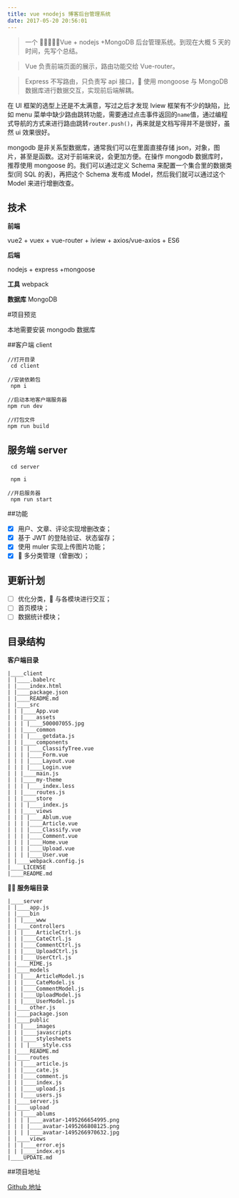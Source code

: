 ```yaml
---
title: vue +nodejs 博客后台管理系统
date: 2017-05-20 20:56:01
---
```


> 一个 Vue + nodejs +MongoDB 后台管理系统。到现在大概 5 天的时间，先写个总结。

> Vue 负责前端页面的展示，路由功能交给 Vue-router。

> Express 不写路由，只负责写 api 接口， 使用 mongoose 与 MongoDB 数据库进行数据交互，实现前后端解耦。

在 UI 框架的选型上还是不太满意，写过之后才发现 Iview 框架有不少的缺陷，比如 menu 菜单中缺少路由跳转功能，需要通过点击事件返回的`name`值，通过编程式导航的方式来进行路由跳转`router.push()`，再来就是文档写得并不是很好，虽然 ui 效果很好。

mongodb 是非关系型数据库，通常我们可以在里面直接存储 json，对象，图片，甚至是函数。这对于前端来说，会更加方便。在操作 mongodb 数据库时，推荐使用 mongoose 的。我们可以通过定义 Schema 来配置一个集合里的数据类型(同 SQL 的表)，再把这个 Schema 发布成 Model，然后我们就可以通过这个 Model 来进行增删改查。

## 技术

**前端**

vue2 + vuex + vue-router + iview + axios/vue-axios + ES6

**后端**

nodejs + express +mongoose

**工具**
webpack

**数据库**
MongoDB

#项目预览

本地需要安装 mongodb 数据库

##客户端 client

```
//打开目录
 cd client

//安装依赖包
 npm i

//启动本地客户端服务器
npm run dev

//打包文件
npm run build
```

## 服务端 server

```
 cd server

 npm i

//开启服务器
 npm run start
```

##功能

- [x] 用户、文章、评论实现增删改查；
- [x] 基于 JWT 的登陆验证、状态留存；
- [x] 使用 muler 实现上传图片功能；
- [x]  多分类管理（曾删改）；

## 更新计划

- [ ] 优化分类， 与各模块进行交互；
- [ ] 首页模块；
- [ ] 数据统计模块；

## 目录结构

**客户端目录**

```
|____client
| |____.babelrc
| |____index.html
| |____package.json
| |____README.md
| |____src
| | |____App.vue
| | |____assets
| | | |____500007055.jpg
| | |____common
| | | |____getdata.js
| | |____components
| | | |____ClassifyTree.vue
| | | |____Form.vue
| | | |____Layout.vue
| | | |____Login.vue
| | |____main.js
| | |____my-theme
| | | |____index.less
| | |____routes.js
| | |____store
| | | |____index.js
| | |____views
| | | |____Ablum.vue
| | | |____Article.vue
| | | |____Classify.vue
| | | |____Comment.vue
| | | |____Home.vue
| | | |____Upload.vue
| | | |____User.vue
| |____webpack.config.js
|____LICENSE
|____README.md
```

** 服务端目录**

```
|____server
| |____app.js
| |____bin
| | |____www
| |____controllers
| | |____ArticleCtrl.js
| | |____CateCtrl.js
| | |____CommentCtrl.js
| | |____UploadCtrl.js
| | |____UserCtrl.js
| |____MIME.js
| |____models
| | |____ArticleModel.js
| | |____CateModel.js
| | |____CommentModel.js
| | |____UploadModel.js
| | |____UserModel.js
| |____other.js
| |____package.json
| |____public
| | |____images
| | |____javascripts
| | |____stylesheets
| | | |____style.css
| |____README.md
| |____routes
| | |____article.js
| | |____cate.js
| | |____comment.js
| | |____index.js
| | |____upload.js
| | |____users.js
| |____server.js
| |____upload
| | |____ablums
| | | |____avatar-1495266654995.png
| | | |____avatar-1495266808125.png
| | | |____avatar-1495266970632.jpg
| |____views
| | |____error.ejs
| | |____index.ejs
|____UPDATE.md
```

##项目地址

[Github 地址](https://github.com/linqiang007/Back-stage-Management)

